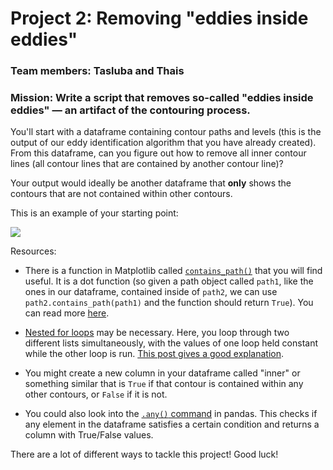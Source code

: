 # Project 2: Removing "eddies inside eddies"
### Team members: Tasluba and Thais

### Mission: Write a script that removes so-called "eddies inside eddies" — an artifact of the contouring process.

You'll start with a dataframe containing contour paths and levels (this is the output of our eddy identification algorithm that you have already created). From this dataframe, can you figure out how to remove all inner contour lines (all contour lines that are contained by another contour line)?

Your output would ideally be another dataframe that **only** shows the contours that are not contained within other contours.

This is an example of your starting point:

![](https://raw.githubusercontent.com/amnh/BridgeUP-STEM-Oceans-Six/master/photos/contours_inside_contours.png?token=AJSRWDWTXQGSO3IATORV32K4YDCZM)





Resources:
- There is a function in Matplotlib called [`contains_path()`](https://github.com/matplotlib/matplotlib/blob/714d18788320325d0bff75184f62d472f67ceb91/lib/matplotlib/path.py#L515) that you will find useful. It is a dot function (so given a path object called `path1`, like the ones in our dataframe, contained inside of `path2`, we can use `path2.contains_path(path1)` and the function should return `True`). You can read more [here](https://matplotlib.org/api/path_api.html#matplotlib.path.Path.contains_path).



- [Nested for loops](https://www.poftut.com/how-to-create-nested-for-loops-in-python/) may be necessary. Here, you loop through two different lists simultaneously, with the values of one loop held constant while the other loop is run. [This post gives a good explanation](https://stackoverflow.com/questions/37135519/how-do-nested-for-loops-work).


- You might create a new column in your dataframe called "inner" or something similar that is `True` if that contour is contained within any other contours, or `False` if it is not. 

- You could also look into the [`.any()` command](http://pandas.pydata.org/pandas-docs/stable/reference/api/pandas.Series.any.html) in pandas. This checks if any element in the dataframe satisfies a certain condition and returns a column with True/False values.

There are a lot of different ways to tackle this project! Good luck!
